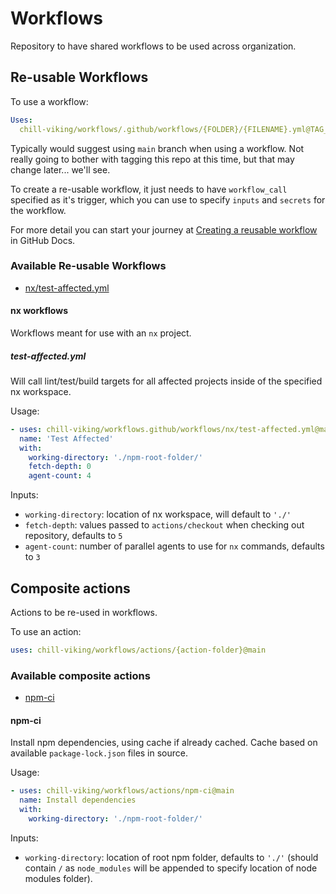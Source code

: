 # Workflows

Repository to have shared workflows to be used across organization.

## Re-usable Workflows

To use a workflow:

```yaml
Uses:
  chill-viking/workflows/.github/workflows/{FOLDER}/{FILENAME}.yml@TAG_OR_BRANCH
```

Typically would suggest using `main` branch when using a workflow. Not really going to bother with tagging this repo at this time, but that may change later... we'll see.

To create a re-usable workflow, it just needs to have `workflow_call` specified as it's trigger, which you can use to specify `inputs` and `secrets` for the workflow.

For more detail you can start your journey at [Creating a reusable workflow](https://docs.github.com/en/actions/using-workflows/reusing-workflows#creating-a-reusable-workflow) in GitHub Docs.

### Available Re-usable Workflows

- [nx/test-affected.yml](#test-affectedyml)

#### nx workflows

Workflows meant for use with an `nx` project.

##### test-affected.yml

Will call lint/test/build targets for all affected projects inside of the specified nx workspace.

Usage:

```yml
- uses: chill-viking/workflows.github/workflows/nx/test-affected.yml@main
  name: 'Test Affected'
  with:
    working-directory: './npm-root-folder/'
    fetch-depth: 0
    agent-count: 4
```

Inputs:

- `working-directory`: location of nx workspace, will default to `'./'`
- `fetch-depth`: values passed to `actions/checkout` when checking out repository, defaults to `5`
- `agent-count`: number of parallel agents to use for `nx` commands, defaults to `3`

## Composite actions

Actions to be re-used in workflows.

To use an action:

```yml
uses: chill-viking/workflows/actions/{action-folder}@main
```

### Available composite actions

- [npm-ci](#npm-ci)

#### npm-ci

Install npm dependencies, using cache if already cached. Cache based on available `package-lock.json` files in source.

Usage:

```yml
- uses: chill-viking/workflows/actions/npm-ci@main
  name: Install dependencies
  with:
    working-directory: './npm-root-folder/'
```

Inputs:

- `working-directory`: location of root npm folder, defaults to `'./'` (should contain `/` as `node_modules` will be appended to specify location of node modules folder).
